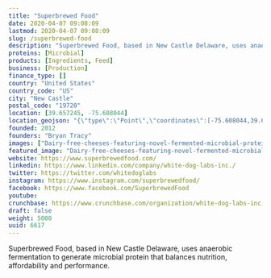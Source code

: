 ```yaml
---
title: "Superbrewed Food"
date: 2020-04-07 09:08:09
lastmod: 2020-04-07 09:08:09
slug: /superbrewed-food
description: "Superbrewed Food, based in New Castle Delaware, uses anaerobic fermentation to generate microbial protein that balances nutrition, affordability and performance."
proteins: [Microbial]
products: [Ingredients, Feed]
business: [Production]
finance_type: []
country: "United States"
country_code: "US"
city: "New Castle"
postal_code: "19720"
location: [39.657245, -75.608044]
location_geojson: "{\"type\":\"Point\",\"coordinates\":[-75.608044,39.657245]}"
founded: 2012
founders: "Bryan Tracy"
images: ["Dairy-free-cheeses-featuring-novel-fermented-microbial-protein-to-launch-by-year-end-says-Superbrewed-Food_wrbm_large.jpg"]
featured_image: "Dairy-free-cheeses-featuring-novel-fermented-microbial-protein-to-launch-by-year-end-says-Superbrewed-Food_wrbm_large.jpg"
website: https://www.superbrewedfood.com/
linkedin: https://www.linkedin.com/company/white-dog-labs-inc./
twitter: https://twitter.com/whitedoglabs
instagram: https://www.instagram.com/superbrewedfood/
facebook: https://www.facebook.com/SuperbrewedFood
youtube: 
crunchbase: https://www.crunchbase.com/organization/white-dog-labs-inc
draft: false
weight: 5000
uuid: 6617
---
```

Superbrewed Food, based in New Castle Delaware, uses anaerobic fermentation to generate microbial protein that balances nutrition, affordability and performance.
